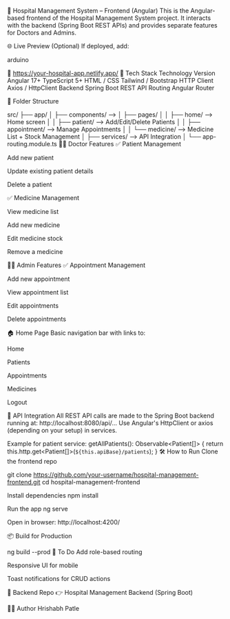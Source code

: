 🏥 Hospital Management System – Frontend (Angular)
This is the Angular-based frontend of the Hospital Management System project. It interacts with the backend (Spring Boot REST APIs) and provides separate features for Doctors and Admins.

🌐 Live Preview (Optional)
If deployed, add:

arduino
 
🔗 https://your-hospital-app.netlify.app/
🚀 Tech Stack
Technology	Version
Angular	17+
TypeScript	5+
HTML / CSS	Tailwind / Bootstrap
HTTP Client	Axios / HttpClient
Backend	Spring Boot REST API
Routing	Angular Router

📂 Folder Structure
 
src/
├── app/
│   ├── components/         --> 
│   ├── pages/
│   │   ├── home/           --> Home screen
│   │   ├── patient/        --> Add/Edit/Delete Patients
│   │   ├── appointment/    --> Manage Appointments
│   │   └── medicine/       --> Medicine List + Stock Management
│   ├── services/           --> API Integration
│   └── app-routing.module.ts
👩‍⚕️ Doctor Features
✅ Patient Management

Add new patient

Update existing patient details

Delete a patient

✅ Medicine Management

View medicine list

Add new medicine

Edit medicine stock

Remove a medicine

👨‍💼 Admin Features
✅ Appointment Management

Add new appointment

View appointment list

Edit appointments

Delete appointments

🏠 Home Page
Basic navigation bar with links to:

Home

Patients

Appointments

Medicines

Logout

🔧 API Integration
All REST API calls are made to the Spring Boot backend running at:
http://localhost:8080/api/...
Use Angular's HttpClient or axios (depending on your setup) in services.

Example for patient service:
getAllPatients(): Observable<Patient[]> {
  return this.http.get<Patient[]>(`${this.apiBase}/patients`);
}
🛠️ How to Run
Clone the frontend repo

git clone https://github.com/your-username/hospital-management-frontend.git
cd hospital-management-frontend

Install dependencies
npm install

Run the app
ng serve

Open in browser:
http://localhost:4200/
 
📦 Build for Production
 
ng build --prod
📌 To Do
 Add role-based routing

 Responsive UI for mobile

 Toast notifications for CRUD actions

🔗 Backend Repo
👉 Hospital Management Backend (Spring Boot)

🙋‍♂️ Author
Hrishabh Patle
 

